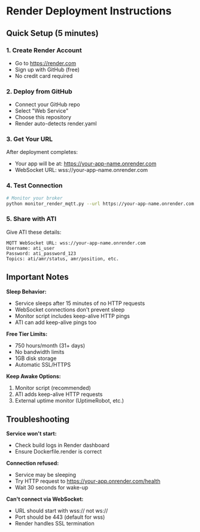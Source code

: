 # Render Deployment Instructions

## Quick Setup (5 minutes)

### 1. Create Render Account
- Go to https://render.com
- Sign up with GitHub (free)
- No credit card required

### 2. Deploy from GitHub
- Connect your GitHub repo
- Select "Web Service"
- Choose this repository
- Render auto-detects render.yaml

### 3. Get Your URL
After deployment completes:
- Your app will be at: https://your-app-name.onrender.com
- WebSocket URL: wss://your-app-name.onrender.com

### 4. Test Connection
```bash
# Monitor your broker
python monitor_render_mqtt.py --url https://your-app-name.onrender.com
```

### 5. Share with ATI
Give ATI these details:
```
MQTT WebSocket URL: wss://your-app-name.onrender.com
Username: ati_user
Password: ati_password_123
Topics: ati/amr/status, amr/position, etc.
```

## Important Notes

**Sleep Behavior:**
- Service sleeps after 15 minutes of no HTTP requests
- WebSocket connections don't prevent sleep
- Monitor script includes keep-alive HTTP pings
- ATI can add keep-alive pings too

**Free Tier Limits:**
- 750 hours/month (31+ days)
- No bandwidth limits
- 1GB disk storage
- Automatic SSL/HTTPS

**Keep Awake Options:**
1. Monitor script (recommended)
2. ATI adds keep-alive HTTP requests
3. External uptime monitor (UptimeRobot, etc.)

## Troubleshooting

**Service won't start:**
- Check build logs in Render dashboard
- Ensure Dockerfile.render is correct

**Connection refused:**
- Service may be sleeping
- Try HTTP request to https://your-app.onrender.com/health
- Wait 30 seconds for wake-up

**Can't connect via WebSocket:**
- URL should start with wss:// not ws://
- Port should be 443 (default for wss)
- Render handles SSL termination
